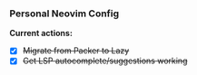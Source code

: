 ### Personal Neovim Config

**Current actions:**
- [x] ~~Migrate from Packer to Lazy~~
- [x] ~~Get LSP autocomplete/suggestions working~~
